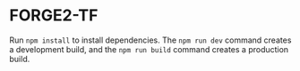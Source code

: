 # FORGE2-TF

Run `npm install` to install dependencies. The `npm run dev` command creates a development build, and the `npm run build` command creates a production build.
